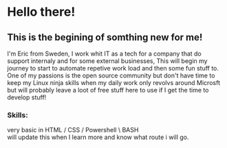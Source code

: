 # Hello there!
## This is the begining of somthing new for me!
I'm Eric from Sweden, I work whit IT as a tech for a company that do support internaly and for some external businesses, This will begin my journey to start to automate repetive work load and then some fun stuff to.\
One of my passions is the open source community but don't have time to keep my Linux ninja skills when my daily work only revolvs around Microsft but will probably leave a loot of free stuff here to use if I get the time to develop stuff!

### Skills:
very basic in HTML / CSS / Powershell \ BASH\
will update this when I learn more and know what route i will go.
